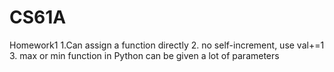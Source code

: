 # CS61A
Homework1
1.Can assign a function directly
2. no self-increment, use val+=1
3. max or min function in Python can be given a lot of parameters
